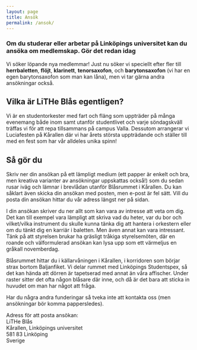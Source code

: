 ```yaml
---
layout: page
title: Ansök
permalink: /ansok/
---
```


### Om du studerar eller arbetar på Linköpings universitet kan du ansöka om medlemskap. Gör det redan idag

Vi söker löpande nya medlemmar! Just nu söker vi speciellt efter fler till **herrbaletten**, **flöjt**, **klarinett**, **tenorsaxofon**, och **barytonsaxofon** (vi har en egen barytonsaxofon som man kan låna), men vi tar gärna andra ansökningar också.

## Vilka är LiTHe Blås egentligen?

Vi är en studentorkester med fart och fläng som uppträder på många evenemang både inom samt utanför studentlivet och varje söndagskväll träffas vi för att repa tillsammans på campus Valla. Dessutom arrangerar vi Luciafesten på Kårallen där vi har årets största uppträdande och ställer till med en fest som har vår alldeles unika spinn!

## Så gör du

Skriv ner din ansökan på ett lämpligt medium (ett papper är enkelt och bra, men kreativa varianter av ansökningar uppskattas också!) som du sedan rusar iväg och lämnar i brevlådan utanför Blåsrummet i Kårallen. Du kan såklart även skicka din ansökan med posten, men e-post är fel sätt. Vill du posta din ansökan hittar du vår adress längst ner på sidan.

I din ansökan skriver du ner allt som kan vara av intresse att veta om dig. Det kan till exempel vara lämpligt att skriva vad du heter, var du bor och vilket/vilka instrument du skulle kunna tänka dig att hantera i orkestern eller om du tänkt dig en karriär i baletten. Men även annat kan vara intressant. Tänk på att styrelsen brukar ha gräsligt tråkiga styrelsemöten, där en roande och välformulerad ansökan kan lysa upp som ett värmeljus en gråkall novemberdag.

Blåsrummet hittar du i källarvåningen i Kårallen, i korridoren som börjar strax bortom Baljanfiket. Vi delar rummet med Linköpings Studentspex, så det kan hända att dörren är tapetserad med annat än våra affischer. Under raster sitter det ofta någon blåsare där inne, och då är det bara att sticka in huvudet om man har något att fråga.

Har du några andra funderingar så tveka inte att kontakta oss (men ansökningar bör komma pappersledes).

Adress för att posta ansökan:<br>
LiTHe Blås<br>
Kårallen, Linköpings universitet<br>
581 83 Linköping<br>
Sverige
